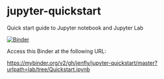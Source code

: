 # jupyter-quickstart
Quick start guide to Jupyter notebook and Jupyter Lab

[![Binder](https://mybinder.org/badge.svg)](https://mybinder.org/v2/gh/jenfly/jupyter-quickstart/master?urlpath=lab/tree/Quickstart.ipynb)

Access this Binder at the following URL:

https://mybinder.org/v2/gh/jenfly/jupyter-quickstart/master?urlpath=lab/tree/Quickstart.ipynb
